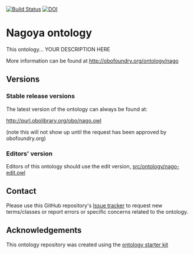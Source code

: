 [![Build Status](https://travis-ci.org/hseifert/nago.svg?branch=master)](https://travis-ci.org/hseifert/nago)
[![DOI](https://zenodo.org/badge/13996/hseifert/nago.svg)](https://zenodo.org/badge/latestdoi/13996/hseifert/nago)

# Nagoya ontology

This ontology... YOUR DESCRIPTION HERE

More information can be found at http://obofoundry.org/ontology/nago

## Versions

### Stable release versions

The latest version of the ontology can always be found at:

http://purl.obolibrary.org/obo/nago.owl

(note this will not show up until the request has been approved by obofoundry.org)

### Editors' version

Editors of this ontology should use the edit version, [src/ontology/nago-edit.owl](src/ontology/nago-edit.owl)

## Contact

Please use this GitHub repository's [Issue tracker](https://github.com/hseifert/nago/issues) to request new terms/classes or report errors or specific concerns related to the ontology.

## Acknowledgements

This ontology repository was created using the [ontology starter kit](https://github.com/INCATools/ontology-starter-kit)
